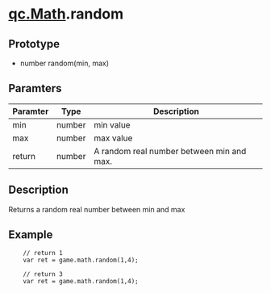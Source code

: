 # [qc.Math](README.md).random

## Prototype
* number random(min, max)

## Paramters
| Paramter | Type | Description |
| ------------- | ------------- | -------------|
| min | number | min value |
| max | number | max value |
| return | number | A random real number between  min and max.   |

## Description
Returns a random real number between min and max

## Example
````
    // return 1
    var ret = game.math.random(1,4);

    // return 3
    var ret = game.math.random(1,4);
````

